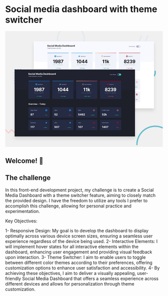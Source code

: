 # Social media dashboard with theme switcher

![Design preview for the Social media dashboard with theme switcher coding challenge](./design/desktop-preview.jpg)

## Welcome! 👋

## The challenge

In this front-end development project, my challenge is to create a Social Media Dashboard with a theme switcher feature, aiming to closely match the provided design. I have the freedom to utilize any tools I prefer to accomplish this challenge, allowing for personal practice and experimentation.

Key Objectives:

1- Responsive Design: My goal is to develop the dashboard to display optimally across various device screen sizes, ensuring a seamless user experience regardless of the device being used.
2- Interactive Elements: I will implement hover states for all interactive elements within the dashboard, enhancing user engagement and providing visual feedback upon interaction.
3- Theme Switcher: I aim to enable users to toggle between different color themes according to their preferences, offering customization options to enhance user satisfaction and accessibility.
4- By achieving these objectives, I aim to deliver a visually appealing, user-friendly Social Media Dashboard that offers a seamless experience across different devices and allows for personalization through theme customization.
